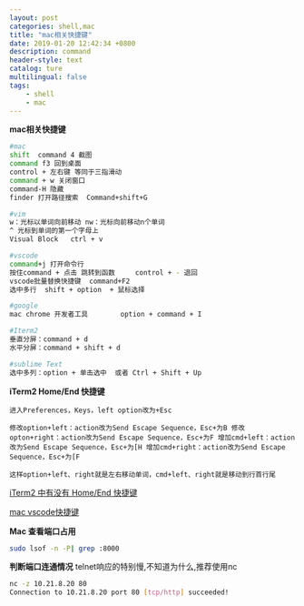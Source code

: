```yaml
---
layout: post
categories: shell,mac
title: "mac相关快捷键"
date: 2019-01-20 12:42:34 +0800
description: command
header-style: text
catalog: ture
multilingual: false
tags: 
    - shell
    - mac
---
```



**mac相关快捷键**

```bash
#mac
shift  command 4 截图
command f3 回到桌面
control + 左右键 等同于三指滑动
command + w 关闭窗口
command-H 隐藏
finder 打开路径搜索  Command+shift+G

#vim
w：光标以单词向前移动 nw：光标向前移动n个单词 
^ 光标到单词的第一个字母上
Visual Block   ctrl + v

#vscode
command+j 打开命令行
按住command + 点击 跳转到函数     control + - 退回
vscode批量替换快捷键  command+F2
选中多行  shift + option  + 鼠标选择

#google
mac chrome 开发者工具		option + command + I

#Iterm2
垂直分屏：command + d
水平分屏：command + shift + d

#sublime Text
选中多列：option + 单击选中  或者 Ctrl + Shift + Up
```

**iTerm2  Home/End 快捷键**

```
进入Preferences，Keys，left option改为+Esc

修改option+left：action改为Send Escape Sequence，Esc+为B 修改opton+right：action改为Send Escape Sequence，Esc+为F 增加cmd+left：action改为Send Escape Sequence，Esc+为[H 增加cmd+right：action改为Send Escape Sequence，Esc+为[F

这样option+left、right就是左右移动单词，cmd+left、right就是移动到行首行尾
```

[iTerm2 中有没有 Home/End 快捷键](https://ruby-china.org/topics/681)

[mac vscode快捷键](https://segmentfault.com/a/1190000012811886)

**Mac 查看端口占用**

```bash
sudo lsof -n -P| grep :8000
```

**判断端口连通情况**
telnet响应的特别慢,不知道为什么,推荐使用nc
```bash
nc -z 10.21.8.20 80
Connection to 10.21.8.20 port 80 [tcp/http] succeeded!
```
